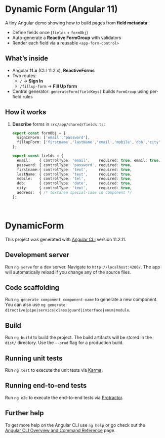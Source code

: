# Dynamic Form (Angular 11)

A tiny Angular demo showing how to build pages from **field metadata**:
- Define fields once (`fields` + `formObj`)
- Auto-generate a **Reactive FormGroup** with validators
- Render each field via a reusable `<app-form-control>`

##  What’s inside
- Angular **11.x** (CLI 11.2.x), **ReactiveForms**
- Two routes:
  - `/` → **Sign In**
  - `/fillup-form` → **Fill Up form**
- Central generator: `generateForm(fieldKeys)` builds `FormGroup` using per-field rules

##  How it works
1. **Describe** forms in `src/app/shared/fields.ts`:
   ```ts
   export const formObj = {
     signInForm: ['email','password'],
     fillupForm: ['firstname','lastName','email','mobile','dob','city','address']
   };

   export const fields = {
     email:    { controlType: 'email',    required: true, email: true,  label: 'Email Id',   placeholder: 'Enter your email ID' },
     password: { controlType: 'password', required: true,              minLength: 8,        label: 'Password',  placeholder: 'Enter your password' },
     firstname:{ controlType: 'text',     required: true,              minLength: 2,        label: 'First Name',placeholder: 'Enter your first name' },
     lastName: { controlType: 'text',     required: true,              minLength: 2,        label: 'Last Name', placeholder: 'Enter your last name' },
     mobile:   { controlType: 'tel',      required: true,              minLength: 10,       label: 'Mobile Number', placeholder: 'e.g. 6471234567' },
     dob:      { controlType: 'date',     required: true,                                   label: 'Date of Birth' },
     city:     { controlType: 'text',     required: true,                                   label: 'City', placeholder: 'Enter your city' },
     address:  { /* textarea special-case in component */               required: true,      label: 'Address', placeholder: 'Street, Apt, ...' }
   };




# DynamicForm

This project was generated with [Angular CLI](https://github.com/angular/angular-cli) version 11.2.11.

## Development server

Run `ng serve` for a dev server. Navigate to `http://localhost:4200/`. The app will automatically reload if you change any of the source files.

## Code scaffolding

Run `ng generate component component-name` to generate a new component. You can also use `ng generate directive|pipe|service|class|guard|interface|enum|module`.

## Build

Run `ng build` to build the project. The build artifacts will be stored in the `dist/` directory. Use the `--prod` flag for a production build.

## Running unit tests

Run `ng test` to execute the unit tests via [Karma](https://karma-runner.github.io).

## Running end-to-end tests

Run `ng e2e` to execute the end-to-end tests via [Protractor](http://www.protractortest.org/).

## Further help

To get more help on the Angular CLI use `ng help` or go check out the [Angular CLI Overview and Command Reference](https://angular.io/cli) page.
